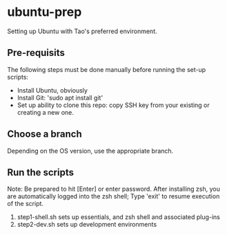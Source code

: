 # ubuntu-prep

Setting up Ubuntu with Tao's preferred environment.

## Pre-requisits

The following steps must be done manually before running the set-up scripts:
* Install Ubuntu, obviously
* Install Git: 'sudo apt install git'
* Set up ability to clone this repo: copy SSH key from your existing or creating a new one.

## Choose a branch
Depending on the OS version, use the appropriate branch.

## Run the scripts
Note: Be prepared to hit [Enter] or enter password.  After installing zsh, you are automatically logged into the zsh shell; Type 'exit' to resume execution of the script.

1. step1-shell.sh sets up essentials, and zsh shell and associated plug-ins
2. step2-dev.sh sets up development environments
